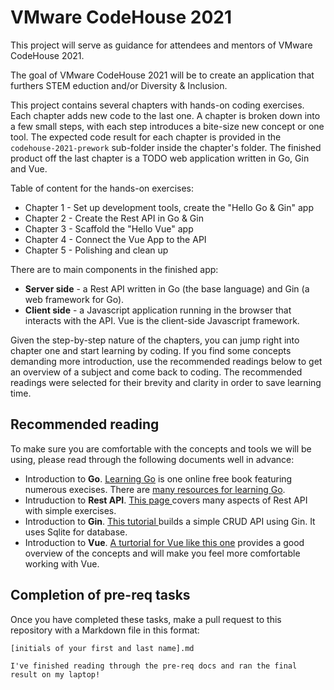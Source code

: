 # VMware CodeHouse 2021

This project will serve as guidance for attendees and mentors of VMware CodeHouse 2021.

The goal of VMware CodeHouse 2021 will be to create an application that furthers STEM eduction and/or Diversity & Inclusion.

This project contains several chapters with hands-on coding exercises. Each chapter adds new code to the last one. A chapter is broken down into a few small steps, with each step introduces a bite-size new concept or one tool. The expected code result for each chapter is provided in the `codehouse-2021-prework` sub-folder inside the chapter's folder. The finished product off the last chapter is a TODO web application written in Go, Gin and Vue. 

Table of content for the hands-on exercises:
- Chapter 1 - Set up development tools, create the "Hello Go & Gin" app
- Chapter 2 - Create the Rest API in Go & Gin
- Chapter 3 - Scaffold the "Hello Vue" app
- Chapter 4 - Connect the Vue App to the API
- Chapter 5 - Polishing and clean up

There are to main components in the finished app:
- **Server side** -  a Rest API written in Go (the base language) and Gin (a web framework for Go).
- **Client side** -  a Javascript application running in the browser that interacts with the API. Vue is the client-side Javascript framework.

Given the step-by-step nature of the chapters, you can jump right into chapter one and start learning by coding. If you find some concepts demanding more introduction, use the recommended readings below to get an overview of a subject and come back to coding. The recommended readings were selected for their brevity and clarity in order to save learning time.     

## Recommended reading

To make sure you are comfortable with the concepts and tools we will be using, please read through the following documents well in advance:

- Introduction to **Go**. [Learning Go](https://www.miek.nl/go/) is one online free book featuring numerous execises. There are [many resources for learning Go](https://github.com/dariubs/GoBooks).
- Intruduction to **Rest API**. [This page ](https://www.sitepoint.com/rest-api/)covers many aspects of Rest API with simple exercises.
- Introduction to **Gin**. [This tutorial ](https://blog.logrocket.com/how-to-build-a-rest-api-with-golang-using-gin-and-gorm/)builds a simple CRUD API using Gin. It uses Sqlite for database. 
- Introduction to **Vue**. [A turtorial for Vue like this one](https://www.taniarascia.com/getting-started-with-vue/) provides a good overview of the concepts and will make you feel more comfortable working with Vue.
  
## Completion of pre-req tasks

Once you have completed these tasks, make a pull request to this repository with a Markdown file in this format:

`[initials of your first and last name].md`
```
I've finished reading through the pre-req docs and ran the final result on my laptop!
```
